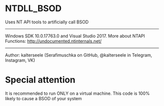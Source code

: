 # NTDLL_BSOD
Uses NT API tools to artificially call BSOD
- - - - -
Windows SDK 10.0.17763.0 and
Visual Studio 2017.
More about NTAPI Functions: http://undocumented.ntinternals.net/
- - - - -
Author: kalterseele (Serafimuschka on GitHub, @kalterseele in Telegram, Instagram, VK)
# Special attention
It is recommended to run ONLY on a virtual machine. This code is 100% likely to cause a BSOD of your system
